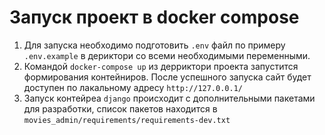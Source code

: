 # Запуск проект в docker compose

1. Для запуска необходимо подготовить `.env` файл по примеру `.env.example` в дериктори со всеми необходимыми переменными.
2. Командой `docker-compose up` из дерриктори проекта запустится формирования контейниров. После успешного запуска сайт будет доступен по лакальному адресу `http://127.0.0.1/`
3. Запуск контейреа `django` происходит с дополнительными пакетами для разработки, список пакетов находится в `movies_admin/requirements/requirements-dev.txt`